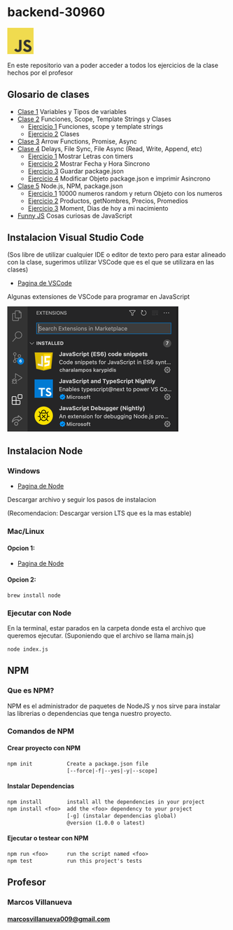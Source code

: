 # backend-30960
<img src="./utils/img/js.png" alt="JS" width="60"/>

En este repositorio van a poder acceder a todos los ejercicios de la clase hechos por el profesor

## Glosario de clases

* [Clase 1](./clase-1) Variables y Tipos de variables
* [Clase 2](./clase-2) Funciones, Scope, Template Strings y Clases
    * [Ejercicio 1](./clase-2/4-ejercicio1) Funciones, scope y template strings
    * [Ejercicio 2](./clase-2/6-ejercicio-2) Clases
* [Clase 3](./clase-3) Arrow Functions, Promise, Async
* [Clase 4](./clase-4) Delays, File Sync, File Async (Read, Write, Append, etc)
    * [Ejercicio 1](./clase-4/2-ejercicio-1/) Mostrar Letras con timers
    * [Ejercicio 2](./clase-4/4-ejercicio-2/) Mostrar Fecha y Hora Sincrono
    * [Ejercicio 3](./clase-4/6-ejercicio-3/) Guardar package.json
    * [Ejercicio 4](./clase-4/7-ejercicio-4/) Modificar Objeto package.json e imprimir Asincrono
* [Clase 5](./clase-5) Node.js, NPM, package.json
    * [Ejercicio 1](./clase-5/2-ejercicio-1/) 10000 numeros random y return Objeto con los numeros
    * [Ejercicio 2](./clase-5/3-ejercicio-2/) Productos, getNombres, Precios, Promedios
    * [Ejercicio 3](./clase-5/5-ejercicio-3/) Moment, Dias de hoy a mi nacimiento
* [Funny JS](./funny-JS) Cosas curiosas de JavaScript

## Instalacion Visual Studio Code
(Sos libre de utilizar cualquier IDE o editor de 
texto pero para estar alineado con la clase, 
sugerimos utilizar VSCode que es el que se utilizara 
en las clases)

* [Pagina de VSCode](https://code.visualstudio.com/download)

Algunas extensiones de VSCode para programar en JavaScript

![extensions](./utils/img/extensions.png)

## Instalacion Node

### Windows

* [Pagina de Node](https://nodejs.org/es/download/)

Descargar archivo y seguir los pasos de instalacion

(Recomendacion: Descargar version LTS que es la mas estable)

### Mac/Linux

#### Opcion 1:

* [Pagina de Node](https://nodejs.org/es/download/)
 #### Opcion 2:

```shell
brew install node
```

### Ejecutar con Node

En la terminal, estar parados en la carpeta donde esta el 
archivo que queremos ejecutar. (Suponiendo que el archivo
se llama main.js)

```shell
node index.js
```

## NPM

### Que es NPM?

NPM es el administrador de paquetes de NodeJS y nos sirve 
para instalar las librerias o dependencias que tenga
nuestro proyecto.

### Comandos de NPM

#### Crear proyecto con NPM

```
npm init           Create a package.json file
                   [--force|-f|--yes|-y|--scope]
```

#### Instalar Dependencias
```
npm install        install all the dependencies in your project
npm install <foo>  add the <foo> dependency to your project
                   [-g] (instalar dependencias global)
                   @version (1.0.0 o latest)
```

#### Ejecutar o testear con NPM
```
npm run <foo>      run the script named <foo>
npm test           run this project's tests
```

## Profesor
### Marcos Villanueva
#### marcosvillanueva009@gmail.com
